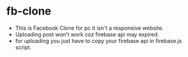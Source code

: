 # fb-clone

- This is Facebook Clone for pc it isn't a responsive website.
- Uploading post won't work coz firebase api may expired.
- for uploading you just have to copy your firebase api in firebase.js script.
